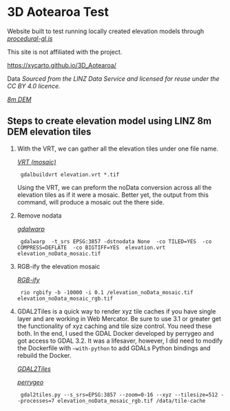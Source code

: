 # 3D Aotearoa Test 
Website built to test running locally created elevation models through *[procedural-gl.js](https://github.com/felixpalmer/procedural-gl-js)*

This site is not affiliated with the project.

https://xycarto.github.io/3D_Aotearoa/


Data
<em>Sourced from the LINZ Data Service and licensed for reuse under the CC BY 4.0 licence.</em>

*[8m DEM](https://data.linz.govt.nz/layer/51768-nz-8m-digital-elevation-model-2012/)*

## Steps to create elevation model using LINZ 8m DEM elevation tiles

1. With the VRT, we can gather all the elevation tiles under one file name.  

    *[VRT (mosaic)](https://gdal.org/programs/gdalbuildvrt.html)*

	    gdalbuildvrt elevation.vrt *.tif
	
	Using the VRT, we can preform the noData conversion across all the elevation tiles as if it were a mosaic.  Better yet, the output from this command, will produce a mosaic out the there side.

2. Remove nodata

    *[gdalwarp](https://gdal.org/programs/gdalwarp.html)*

	    gdalwarp  -t_srs EPSG:3857 -dstnodata None  -co TILED=YES  -co COMPRESS=DEFLATE  -co BIGTIFF=YES  elevation.vrt elevation_noData_mosaic.tif

3. RGB-ify the elevation mosaic

    *[RGB-ify](https://github.com/mapbox/rio-rgbify)*

	    rio rgbify -b -10000 -i 0.1 /elevation_noData_mosaic.tif elevation_noData_mosaic_rgb.tif

4. GDAL2Tiles is a quick way to render xyz tile caches if you have single layer and are working in Web Mercator.  Be sure to use 3.1 or greater get the functionality of xyz caching and tile size control.  You need these both.  In the end, I used the GDAL Docker developed by perrygeo and got access to GDAL 3.2.  It was a lifesaver, however, I did need to modify the Dockerfile with ``—with-python`` to add GDALs Python bindings and rebuild the Docker.

    *[GDAL2Tiles](https://gdal.org/programs/gdal2tiles.html)*

    *[perrygeo](https://github.com/perrygeo/docker-gdal-base)*

	    gdal2tiles.py --s_srs=EPSG:3857 --zoom=0-16 --xyz --tilesize=512 --processes=7 elevation_noData_mosaic_rgb.tif /data/tile-cache